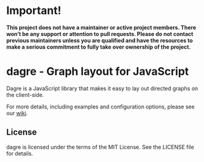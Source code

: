 <!--
 * @Author: sfy
 * @Date: 2023-04-06 10:10:22
 * @LastEditors: sfy
 * @LastEditTime: 2023-04-06 15:20:50
 * @FilePath: /dagre/README.md
 * @Description: update here
-->

# Important!

**This project does not have a maintainer or active project members. There won’t be any support or attention to pull requests. Please do not contact previous maintainers unless you are qualified and have the resources to make a serious commitment to fully take over ownership of the project.**



# dagre - Graph layout for JavaScript



Dagre is a JavaScript library that makes it easy to lay out directed graphs on the client-side.

For more details, including examples and configuration options, please see our [wiki](https://github.com/dagrejs/dagre/wiki).

## License

dagre is licensed under the terms of the MIT License. See the LICENSE file for details.
